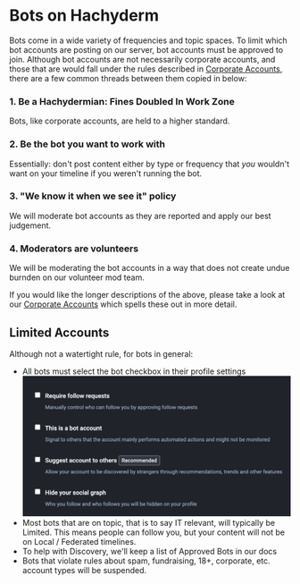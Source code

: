 # Bots on Hachyderm

Bots come in a wide variety of frequencies and topic spaces. To
limit which bot accounts are posting on our server, bot accounts
must be approved to join. Although bot accounts are not
necessarily corporate accounts, and those that are would fall
under the rules described in [Corporate
Accounts](corporate-accounts.md), there are a few common threads
between them copied in below:

### 1. Be a Hachydermian: Fines Doubled In Work Zone

Bots, like corporate accounts, are held to a higher standard.

### 2. Be the bot you want to work with

Essentially: don't post content either by type or frequency that
_you_ wouldn't want on your timeline if you weren't running the
bot.

### 3. "We know it when we see it" policy

We will moderate bot accounts as they are reported and apply our
best judgement.


### 4. Moderators are volunteers

We will be moderating the bot accounts in a way that does not
create undue burnden on our volunteer mod team.

If you would like the longer descriptions of the above,
please take a look at our [Corporate Accounts](corporate-accounts.md)
which spells these out in more detail.

## Limited Accounts

Although not a watertight rule, for bots in general:

- All bots must select the bot checkbox in their profile settings
  <br /> ![](../assets/mastodon-bot-account.png)
- Most bots that are on topic, that is to say IT relevant,
  will typically be Limited. This means people can follow you, but
  your content will not be on Local / Federated timelines.
- To help with Discovery, we'll keep a list of Approved Bots in our docs
- Bots that violate rules about spam, fundraising, 18+, corporate, etc.
  account types will be suspended.

